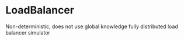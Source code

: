 # LoadBalancer
Non-deterministic, does not use global knowledge
fully distributed load balancer simulator